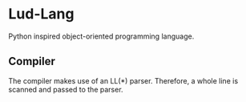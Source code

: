 # Lud-Lang
Python inspired object-oriented programming language.

## Compiler
The compiler makes use of an LL(*) parser. Therefore, a whole line is scanned and passed to the parser.
